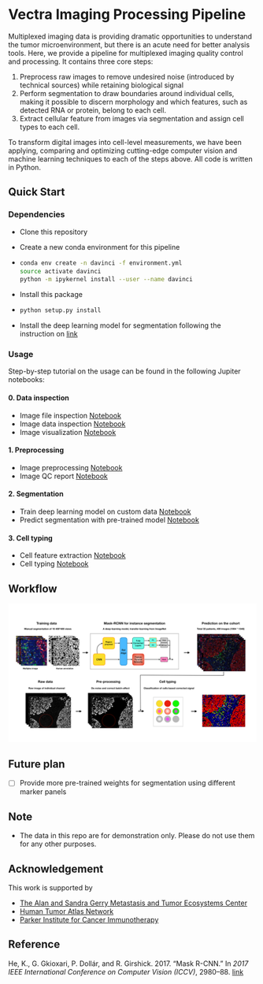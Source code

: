 # Vectra Imaging Processing Pipeline

Multiplexed imaging data is providing dramatic opportunities to understand the tumor microenvironment, but there is an acute need for better analysis tools. Here, we provide a pipeline for multiplexed imaging quality control and processing. It contains three core steps: 

1. Preprocess raw images to remove undesired noise (introduced by technical sources) while retaining biological signal  
2. Perform segmentation to draw boundaries around individual cells, making it possible to discern morphology and which features, such as detected RNA or protein, belong to each cell.  
3. Extract cellular feature from images via segmentation and assign cell types to each cell. 

To transform digital images into cell-level measurements, we have been applying, comparing and optimizing cutting-edge computer vision and machine learning techniques to each of the steps above. All code is written in Python.





## Quick Start 

### Dependencies

* Clone this repository

* Create a new conda environment for this pipeline 

* ```bash
  conda env create -n davinci -f environment.yml 
  source activate davinci
  python -m ipykernel install --user --name davinci
  ```
  
* Install this package

* ```bash
  python setup.py install
  ```

* Install the deep learning model for segmentation following the instruction on [link](https://github.com/dpeerlab/Mask_R-CNN_cell)

### Usage

Step-by-step tutorial on the usage can be found in the following Jupiter notebooks:

#### 0. Data inspection

* Image file inspection [Notebook](./notebook/0.1.Image_file_inspection.ipynb)
* Image data inspection [Notebook](./notebook/0.2.Image_data_inspection.ipynb)
* Image visualization  [Notebook](./notebook/0.3.Image_visualization.ipynb)

#### 1. Preprocessing 

* Image preprocessing  [Notebook](./notebook/1.1.Image_preprocessing.ipynb)
* Image QC report  [Notebook](./notebook/1.2.Image_QC_report.ipynb)

#### 2. Segmentation 

* Train deep learning model on custom data [Notebook](./notebook/2.1.Image_segmentation_train.ipynb)
* Predict segmentation with pre-trained model [Notebook](./notebook/2.2.Image_Segmentation_prediction.ipynb)

#### 3. Cell typing

* Cell feature extraction [Notebook](./notebook/3.1.Cell_feature_extraction.ipynb)
* Cell typing [Notebook](./notebook/3.2.Cell_typing.ipynb)

## Workflow

![img](./resource/figure/pipeline_overview.png)

## Future plan

- [ ] Provide more pre-trained weights for segmentation using different marker panels 

## Note

 * The data in this repo are for demonstration only. Please do not use them for any other purposes.

## Acknowledgement 

This work is supported by 
* [The Alan and Sandra Gerry Metastasis and Tumor Ecosystems Center](https://www.mskcc.org/research-programs/metastasis-research)
* [Human Tumor Atlas Network](https://www.cancer.gov/research/key-initiatives/moonshot-cancer-initiative/implementation/human-tumor-atlas)
* [Parker Institute for Cancer Immunotherapy](https://www.parkerici.org/)



## Reference

He, K., G. Gkioxari, P. Dollár, and R. Girshick. 2017. “Mask R-CNN.” In *2017 IEEE International Conference on Computer Vision (ICCV)*, 2980–88. [link](https://arxiv.org/abs/1703.06870)
